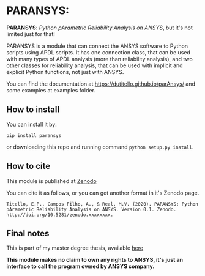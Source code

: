 # PARANSYS: 
**PARANSYS**: *Python pArametric Reliability Analysis on ANSYS*, but it's not limited just for that!

PARANSYS is a module that can connect the ANSYS software to Python scripts using APDL scripts. It has one connection class, that can be used with many types of APDL analysis (more than reliability analysis), and two other classes for reliability analysis, that can be used with implicit and explicit Python functions, not just with ANSYS.

You can find the documentation at https://dutitello.github.io/parAnsys/ and some examples at examples folder.


## How to install 
You can install it by:

    pip install paransys

or downloading this repo and running command `python setup.py install`. 


## How to cite
This module is published at [Zenodo](https://zenodo.com)

You can cite it as follows, or you can get another format in it's Zenodo page. 
    
    Titello, E.P., Campos Filho, A., & Real, M.V. (2020). PARANSYS: Python pArametric Reliability Analysis on ANSYS. Version 0.1. Zenodo. http://doi.org/10.5281/zenodo.xxxxxxxx.


## Final notes
This is part of my master degree thesis, available [here](https://lume.ufrgs.br/handle/10183/213006)

**This module makes no claim to own any rights to ANSYS, it's just an interface to call the program owned by ANSYS company.**

